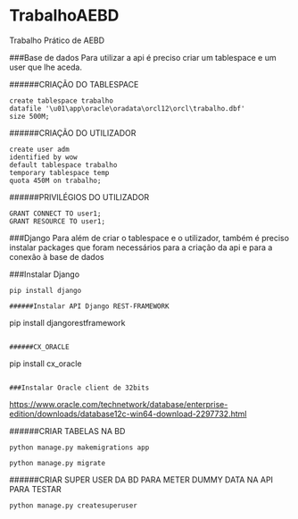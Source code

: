 # TrabalhoAEBD
Trabalho Prático de AEBD

###Base de dados
Para utilizar a api é preciso criar um tablespace e um user que lhe aceda.


######CRIAÇÃO DO TABLESPACE
```
create tablespace trabalho
datafile '\u01\app\oracle\oradata\orcl12\orcl\trabalho.dbf'
size 500M;
```


######CRIAÇÃO DO UTILIZADOR
```
create user adm
identified by wow
default tablespace trabalho
temporary tablespace temp
quota 450M on trabalho;
```


######PRIVILÉGIOS DO UTILIZADOR
```
GRANT CONNECT TO user1;
GRANT RESOURCE TO user1;
```


###Django
Para além de criar o tablespace e o utilizador, também é preciso instalar packages que foram necessários para a criação da api e para a conexão à base de dados

###Instalar Django
```
pip install django

######Instalar API Django REST-FRAMEWORK
```
pip install djangorestframework
```

######CX_ORACLE
```
pip install cx_oracle
```

###Instalar Oracle client de 32bits
```
https://www.oracle.com/technetwork/database/enterprise-edition/downloads/database12c-win64-download-2297732.html

######CRIAR TABELAS NA BD
```
python manage.py makemigrations app
```

```
python manage.py migrate
```

######CRIAR SUPER USER DA BD PARA METER DUMMY DATA NA API PARA TESTAR
```
python manage.py createsuperuser
```
